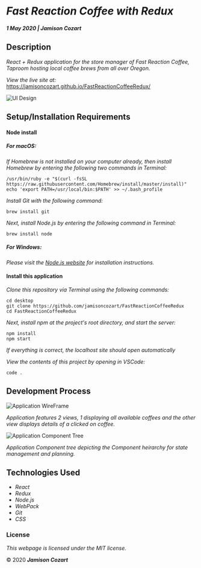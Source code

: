 # _Fast Reaction Coffee with Redux_

#### _1 May 2020 | Jamison Cozart_

## Description

_React + Redux application for the store manager of Fast Reaction Coffee, Taproom hosting local coffee brews from all over Oregon._

_View the live site at:_ https://jamisoncozart.github.io/FastReactionCoffeeRedux/

![UI Design](https://i.imgur.com/cza07rG.png)

## Setup/Installation Requirements

#### Node install

##### For macOS:
_If Homebrew is not installed on your computer already, then install Homebrew by entering the following two commands in Terminal:_
```
/usr/bin/ruby -e "$(curl -fsSL https://raw.githubusercontent.com/Homebrew/install/master/install)"
echo 'export PATH=/usr/local/bin:$PATH' >> ~/.bash_profile
```

_Install Git with the following command:_
```
brew install git
```

_Next, install Node.js by entering the following command in Terminal:_
```
brew install node
```

##### For Windows:
_Please visit the [Node.js website](https://nodejs.org/en/download/) for installation instructions._

#### Install this application

_Clone this repository via Terminal using the following commands:_
```
cd desktop
git clone https://github.com/jamisoncozart/FastReactionCoffeeRedux
cd FastReactionCoffeeRedux
```

_Next, install npm at the project's root directory, and start the server:_
```
npm install
npm start
```

_If everything is correct, the localhost site should open automatically_

_View the contents of this project by opening in VSCode:_
```
code .
```

## Development Process

![Application WireFrame](https://i.imgur.com/d74zVG0.png)

_Application features 2 views, 1 displaying all available coffees and the other view displays details of a clicked on coffee._

![Application Component Tree](https://i.imgur.com/9FX3WkI.png)

_Application Component tree depicting the Component heirarchy for state management and planning._

## Technologies Used

* _React_
* _Redux_
* _Node.js_
* _WebPack_
* _Git_
* _CSS_

### License

*This webpage is licensed under the MIT license.*

&copy; 2020 **_Jamison Cozart_**

